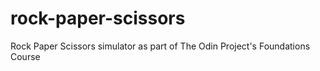 # rock-paper-scissors
Rock Paper Scissors simulator as part of The Odin Project's Foundations Course
